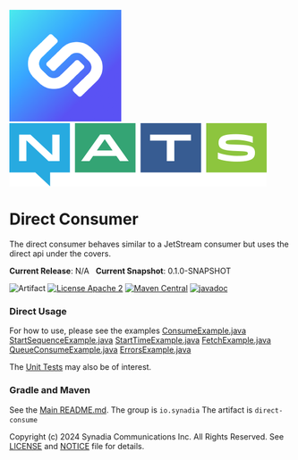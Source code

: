 ![Synadia](src/main/javadoc/images/synadia-logo.png) &nbsp;&nbsp;&nbsp;&nbsp; ![NATS](src/main/javadoc/images/large-logo.png)

# Direct Consumer

The direct consumer behaves similar to a JetStream consumer but uses the direct api under the covers. 

**Current Release**: N/A &nbsp; **Current Snapshot**: 0.1.0-SNAPSHOT

![Artifact](https://img.shields.io/badge/Artifact-io.synadia:direct--consumer-00BC8E?labelColor=grey&style=flat)
[![License Apache 2](https://img.shields.io/badge/License-Apache2-blue.svg)](https://www.apache.org/licenses/LICENSE-2.0)
[![Maven Central](https://maven-badges.herokuapp.com/maven-central/io.synadia/direct-consumer/badge.svg)](https://maven-badges.herokuapp.com/maven-central/io.synadia/direct-consumer)
[![javadoc](https://javadoc.io/badge2/io.synadia/direct-consumer/javadoc.svg)](https://javadoc.io/doc/io.synadia/direct-consumer)

### Direct Usage

For how to use, please see the examples
[ConsumeExample.java](src/examples/java/io/synadia/examples/ConsumeExample.java)
[StartSequenceExample.java](src/examples/java/io/synadia/examples/StartSequenceExample.java)
[StartTimeExample.java](src/examples/java/io/synadia/examples/StartTimeExample.java)
[FetchExample.java](src/examples/java/io/synadia/examples/FetchExample.java)
[QueueConsumeExample.java](src/examples/java/io/synadia/examples/QueueConsumeExample.java)
[ErrorsExample.java](src/examples/java/io/synadia/examples/ErrorsExample.java)

The [Unit Tests](src/test/java/io/synadia/jnats/extension/DirectConsumerTests.java) may also be of interest.

### Gradle and Maven

See the [Main README.md](../README.md). The group is `io.synadia` The artifact is `direct-consume`

Copyright (c) 2024 Synadia Communications Inc. All Rights Reserved.
See [LICENSE](LICENSE) and [NOTICE](NOTICE) file for details.
